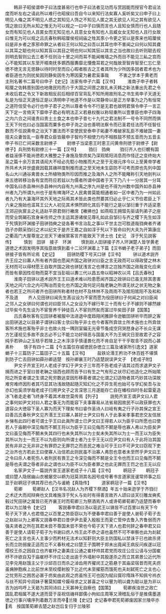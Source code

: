 <!-- { "loadSidebar": true } -->
　　韩非子昭侯谓申子曰法度甚易行也申子曰法者见功而与赏因能而授官今君设法度而听左右之请此所以难行也昭侯曰吾自今以来知行法矣寡人奚听矣又曰申子曰上明见人偹之其不明见人惑之其知见人饰之不知见人匿之其无欲见人司之其有欲见人饵之故曰无所从知之惟无为可以规之一曰中子曰愼而言也人且知女慎而行也人且随女而有知见也人且匿女而无知见也人且意女女有知也人且臧女女无知也人且行女故曰惟无为可以规之吕氏春秋韩昭厘侯视祠庙之牲其豕小令更之官以是豕来也昭厘侯曰是非乡者之豕邪命罪之从者曰王何以知之曰吾以其耳也申不害闻之曰何以知其聋以其耳之聪也何以知其盲以其目之明也何以知其狂以其言之当也故曰去听则聪去视则明去智则公去三者不任则治十里之间而耳不能闻帷墙之外而目不能见三畆之宫而心不能知其以东至开梧南抚多鹦西服夀靡北懐儋耳若之何哉故至智弃智至仁忘仁至徳不徳无言无思静以待时时至而应心暇者胜古之王者其所为少所因多因者君术也为者臣道也为则扰矣因则静矣因冬为寒因夏为暑君奚事哉
　　不害之学本于黄老而主刑名著书二篇号曰申子【史记】法家有申子六篇【汉书】
　　淮南子申子者韩昭厘之佐韩晋别国也地墽民险而介于大国之间晋之故礼未灭韩之新法重出先君之令未收后君之令又下新故相反前后相缪百官背乱不知所用故刑名之书生焉申子天道无私是为恒正天道恒正是以清明申子地道不作是以常静帝以是正方举事为之乃有恒常之道符信受令必行也申子君子之所以尊者令令不行是无君也故明君愼令申子一言正天下定一言倚天下靡申子君必有明法正义若悬权衡以称轻重所以壹羣臣也申子四海之内六合之间谁贵曰贵土土食之本也申子昔七十九代之君法制不一号令不同然而俱王天下何也曰必当国富而粟多也申子尧之治也善明法察令而已圣君任法而不任智任数而不任説黄帝之治天下置法而不变使民安泰申子妬妻不难破家乱臣不难破国一妻擅夫众妻皆乱一臣専君众臣皆蔽申子智均不相使力均不相胜鼓不预五音而为五音主　申子书已亡间采数言尉缭子
　　尉缭子当梁恵王时恵王问黄帝刑徳于尉缭子【尉缭子】兵刑势有尉缭三十一篇【汉书】
　　驺衍　驺奭
　　驺衍齐人也衍覩有国者益滛侈不能尚徳若大雅整之于身施及黎庶矣乃深观隂阳消息而作怪迂之变终始大圣之篇十余万言其语闳大不经必先騐小物推而大之至于无垠元序今以上至黄帝学者所共术大并世盛衰因载其禨祥度制推而逺之至天地未生窈防不可考而原也先列中国名山大川通谷禽兽水土所植物类所珍因而推之及海外人之所不能睹称引天地剖判以来五徳转移治各有宜而符应若兹以为儒者所谓中国者于天下乃八十一分居其一分耳中国名曰赤县神州赤县神州内自有九州禹之序九州是也不得为州数中国外如赤县神州者九乃所谓九州也于是有禆海环之人民禽兽莫能相通者如一区中者乃为一州如此者九乃有大瀛海环其外天地之际焉其术皆此类也然要其归必止乎仁义节俭君臣上下六亲之施始也滥耳王公大人初见其术惧然顾化其后不能行之是以邹衍重于齐适梁恵王郊迎执賔主之礼适赵平原君侧行襒席【襒拂也】如燕昭王拥彗先驱请列弟子之座而受业筑碣石宫身亲徃师之作主运其游诸侯见尊礼如此自邹衍与齐之稷下先生如淳于髠慎到环渊接子田骈驺奭之徒各著书言治乱之事以干世主岂可胜道哉驺奭者齐诸驺子亦颇采驺衍之术以纪文于是齐王嘉之自如淳于髠以下皆命曰列大夫为开第康庄之衢高门大屋尊宠之览天下诸侯賔客言齐能致天下贤士也【史记　淳于髠见説客传】
　　慎到　田骈　接子　环渊
　　慎到赵人田骈接子齐人环渊楚人皆学黄老道徳之术因发明序其指意故慎到着十二论环渊着上下篇【汉书蜎子老子弟子】而田骈接子皆有所论焉【史记】
　　田骈防稷下号天口骈【汉书】
　　骈以道术説齐齐王应之曰寡人所有者齐国也愿闻齐国之政骈对曰臣之言无政而可以得政譬之林木无材而可以得材愿王自取齐国之政也骈犹浅言之也博言之岂独齐国之政哉变化应来而皆有章因性任物而莫不宜当彭祖以夀三代以昌五帝以昭神农以鸿【吕氏春秋】
　　淮南子田骈以道术説齐王王曰道术难以险患愿闻齐国之政骈曰已虽无除其患害天地之间六合之内可陶冶而变化也齐国之政何足问哉老聃之所谓无状之状无物之象者也若王之所问者齐也田骈所称者材也材不及林林不及雨雨不及隂阳隂阳不及和和不及道
　　齐人见田骈曰闻先生髙议设为不宦而愿为役田骈曰子何闻之对曰臣闻之邻人之女骈曰何谓也对曰臣邻人之女设为不嫁行年三十而有七子不嫁则不嫁然嫁过毕矣今先生设为不宦訾养千钟徒百人不宦则然矣而富过毕矣田子辞【国策】
　　吕氏春秋客有见田骈者被服中法进退中度趋翔闲雅辞令逊敏田骈听毕而辞之客出田骈送之以目弟子谓骈曰客士欤曰殆乎非士也今者客所弇敛士所术施也士所弇敛客所术施也客殆乎非士也故火烛一隅则室偏无光骨节蚤成空窍哭厯身必不长众无谋方乞谨视见多故不良志必不公不能立功好得恶与国虽大不为王祸灾日至故君子之容纯乎若钟山之玉桔乎若陵上之木淳淳乎慎谨畏化而不肯自足干干乎取舎不説而心甚素朴
　　慎子有四十二篇【今五篇仅存威徳民杂徳立三篇及诸家所引逸文】道家蜎子十三篇防子二篇田子二十五篇【汉书】
　　盐铁论湣王矜功不休百姓不堪慎到防子亡去田骈如薛孙卿适楚　按孙卿襄王时乃适楚説误尹文子　【老成子附】
　　尹文子齐宣王时人老成子学幻于尹文子三年而不告老成子请其过而求退尹文子揖而进之于室曰昔老聃之徂西也顾而告予曰有生之气有形之状尽幻也造化之所始隂阳之所变者谓之生谓之死穷数达变因形移昜者谓之化谓之幻造物者其巧妙其功深故难穷难终因形者其巧显其功浅故随起随灭知幻化之不异生死也始可与学幻矣吾与汝亦幻也奚须学哉老成子归用尹文子之言深思三月遂能存亡自在幡校四时冬起雷夏造冰飞者走走者飞终身不着其术故世莫传焉【列子】
　　説苑齐宣王谓尹文曰人君之事何如尹文对曰人君之事无为而能容下夫事寡易从法省易因故民不以政获罪也大道容众大徳容下圣人寡为而天下理矣书曰睿作圣诗人曰岐有夷之行子孙其保之宣王曰善吕氏春秋尹文见齐湣王王曰寡人甚好士尹文曰有人于此事亲孝事君忠交友信居乡悌有此四行者可谓士乎王曰此眞所谓士已尹文曰王得若人以为臣乎曰所愿也曰使若人于庙朝中深见侮而不鬭王将以为臣乎王曰见侮而不鬭是辱也寡人弗以为臣矣尹文曰虽见侮而不鬭未失其四行也未失其所以为士矣未失其所以为士一而王以为臣失其所以为士一而王不以为臣则向所谓士者乃士乎王无以应尹文曰有人于此将治其国民有非非之无非非之有罪罸之无罪罚之而恶民之难治可乎王曰不可尹文曰窃观下吏之治齐也方若此王曰使寡人治信若此则民虽不治寡人弗怨也意者未至然乎尹文曰王之令曰杀人者死伤人者刑民有畏王之令深见侮而不鬭是全王令也而王曰见侮而不鬭是辱也夫谓之辱者非此之谓也以为臣不以为臣者罪之也此无罪而王罚之也王无以应
　　名家尹文子一篇説齐宣王道家老成子十八篇【汉书】
　　鹖冠子
　　鹖冠子或曰楚人隐居幽山衣被屡空以鹖为冠莫测其名因号成号著书言道家厐谖常师事之后显于赵鹖冠子惧其荐已也乃与谖絶【真隐传】
　　道家鹖冠子一篇【汉书】
　　荀卿
　　荀卿赵人【汉书名况赵人为齐稷下祭酒】年五十始来逰学于齐驺衍之术迂大而闳辩奭也文具难施淳于髠乆与处时有得善言故齐人颂曰谈天衍雕龙奭炙毂过髠田骈之属皆已死齐襄王时而荀卿三为祭酒焉齐人或谗荀卿荀卿乃适楚而春申君以为兰陵令【史记】
　　客説春申君曰汤以亳武王以镐皆不过百里以有天下今荀子天下贤人也君借之以百里之势臣窃以为不便春申君曰善于是使人谢荀子荀子去之赵赵以为上卿客又説春申君曰昔伊尹去夏入殷殷王而夏亡管仲去鲁入齐鲁弱而齐强夫贤者之所在其君未尝不尊国未尝不荣也今荀子天下贤人也君何辞之春申君又曰善于是使人请荀子荀子为书谢曰疠人怜王此不恭之语也虽然不可不审察也此为刦弑死亡之主言也夫人主事少而矜材无法术以知姧则大臣主防国私以禁诛于已也故杀贤长而立防弱废正适而立不义春秋戒之曰楚王子围聘于郑未出竟闻王病反问疾遂以冠缨绞王杀之因自立也齐崔杼之妻美庄公通之崔杼帅其君党而攻庄公庄公请与分国崔杼不许欲自刄于庙崔杼不许庄公走出逾于外墙射中其股遂杀之而立其弟景公近代所见李兑用赵饿主父于沙邱百日而杀之淖齿用齐擢闵王之筋悬于其庙梁宿昔而死夫疠虽痈肿胞疾上比前世未至绞缨射股下比近代未至擢筋而饿死也夫刦弑死亡之主也心之忧劳形之困苦必甚于疠矣由此观之疠虽怜王可也因为赋曰寳珍隋珠不知佩兮祎衣与丝不知异兮闾妹子奢莫知媒兮嫫母求之又甚喜之兮以瞽为明以聋为聪以是为非以吉为凶呜呼上天曷为其同诗曰上天甚神无自瘵也【国策】
　　荀卿疾浊世之政亡国乱君相属不遂大道而营于巫祝信禨祥鄙儒小拘如庄周等又滑稽乱俗于是推儒墨道徳之行事兴壊序列着数万言而卒兰陵【史记】史记春申君死荀卿废因家兰陵卒亦焉　按国策荀卿去楚之赵岂后复归于兰陵邪

